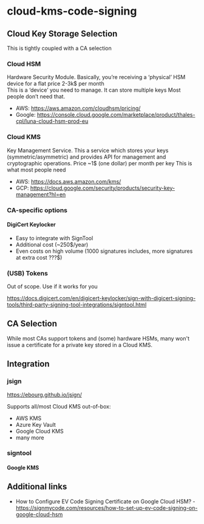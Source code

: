 # cloud-kms-code-signing

## Cloud Key Storage Selection

This is tightly coupled with a CA selection

### Cloud HSM

Hardware Security Module. Basically, you’re receiving a ‘physical’ HSM device for a flat price 2-3k$ per month  
This is a ‘device’ you need to manage. It can store multiple keys
Most people don’t need that.  
- AWS: https://aws.amazon.com/cloudhsm/pricing/  
- Google: https://console.cloud.google.com/marketplace/product/thales-cpl/luna-cloud-hsm-prod-eu  


### Cloud KMS

Key Management Service. This a service which stores your keys (symmetric/asymmetric) and provides API for management and cryptographic operations. Price ~1$ (one dollar) per month per key
This is what most people need

- AWS: https://docs.aws.amazon.com/kms/
- GCP: https://cloud.google.com/security/products/security-key-management?hl=en

### CA-specific options

#### DigiCert Keylocker

- Easy to integrate with SignTool
- Additional cost (~250$/year)
- Even costs on high volume (1000 signatures includes, more signatures at extra cost ???$)

### (USB) Tokens
Out of scope. Use if it works for you

https://docs.digicert.com/en/digicert-keylocker/sign-with-digicert-signing-tools/third-party-signing-tool-integrations/signtool.html

## CA Selection

While most CAs support tokens and (some) hardware HSMs, many won't issue a certificate for a private key stored in a Cloud KMS.

## Integration

### jsign

https://ebourg.github.io/jsign/  

Supports all/most Cloud KMS out-of-box:
- AWS KMS
- Azure Key Vault
- Google Cloud KMS
- many more

### signtool

#### Google KMS

## Additional links
- How to Configure EV Code Signing Certificate on Google Cloud HSM? - https://signmycode.com/resources/how-to-set-up-ev-code-signing-on-google-cloud-hsm




